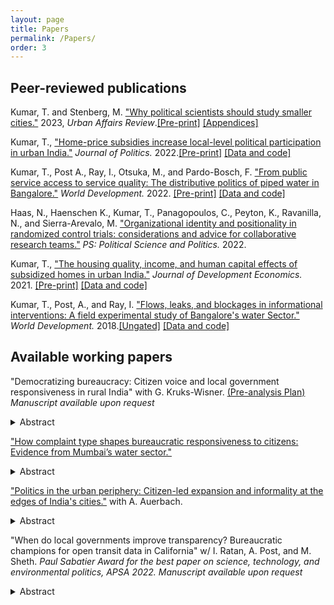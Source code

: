 ```yaml
---
layout: page
title: Papers
permalink: /Papers/
order: 3
---
```


<!-- Google tag (gtag.js) -->
<script async src="https://www.googletagmanager.com/gtag/js?id=G-95H7WJPKDP"></script>
<script>
  window.dataLayer = window.dataLayer || [];
  function gtag(){dataLayer.push(arguments);}
  gtag('js', new Date());

  gtag('config', 'G-95H7WJPKDP');
</script>

## Peer-reviewed publications

Kumar, T. and Stenberg, M. ["Why political scientists should study smaller cities."](https://doi.org/10.1177/10780874221124610) 2023, *Urban Affairs Review*.[[Pre-print]](whyweshouldstudysmallercities.pdf) [[Appendices]](Appendix_UAR.pdf)
	
Kumar, T., ["Home-price subsidies increase local-level political participation in urban India."](https://doi.org/10.1086/715605) *Journal of Politics.* 2022.[[Pre-print]](claims.pdf) [[Data and code]](https://dataverse.harvard.edu/dataset.xhtml?persistentId=doi:10.7910/DVN/C4CLNR)

Kumar, T., Post A., Ray, I., Otsuka, M., and Pardo-Bosch, F. ["From public service access to service quality: The distributive politics of piped water in Bangalore."](https://doi.org/10.1016/j.worlddev.2021.105736) *World Development.* 2022. [[Pre-print]](intermittency.pdf) [[Data and code]](https://doi.org/10.7910/DVN/NRRKLL)

Haas, N., Haenschen K., Kumar, T., Panagopoulos, C., Peyton, K., Ravanilla, N., and Sierra-Arevalo, M.  ["Organizational identity and positionality in randomized control trials: considerations and advice for collaborative research teams."](https://doi.org/10.1017/S1049096522000026) *PS: Political Science and Politics.* 2022.

Kumar, T., ["The housing quality, income, and human capital effects of subsidized homes in urban India."](https://doi.org/10.1016/j.jdeveco.2021.102738)  *Journal of Development Economics.*  2021. [[Pre-print]](housingecon.pdf) [[Data and code]](https://doi.org/10.7910/DVN/RSMVZJ)
 
Kumar, T., Post, A., and Ray, I. ["Flows, leaks, and blockages in informational interventions: A field experimental study of Bangalore's water Sector."](https://doi.org/10.1016/j.worlddev.2018.01.022)  *World Development.* 2018.[[Ungated]](WD_paper.pdf) [[Data and code]](https://dataverse.harvard.edu/dataset.xhtml?persistentId=doi:10.7910/DVN/ZMYDWN) 



## Available working papers

"Democratizing bureaucracy: 
Citizen voice and local government responsiveness in rural India" with G. Kruks-Wisner. [(Pre-analysis Plan)](https://osf.io/rtwq5) *Manuscript available upon request*
<details>
  <summary>Abstract</summary>
How can citizens demand accountability from unelected lower-level officials, who are critical gatekeepers of public resources? Existing research often cites high barriers to responsiveness, suggesting that local officials are deeply constrained and beholden to senior administrators and politicians. We argue that citizens can lower these barriers through direct expressions of voice that focus officials’ attention and elicit empathy, along with collective action that activates officials’ reputational concerns. We illustrate our argument in rural India through qualitative fieldwork and an in-person survey of over 1200 personnel across every block in Jharkhand – one of India’s poorest states. Experiments developed with a community media NGO reveal that exposure to citizen testimony increases officials’ observed attention and emotional response, and that the prospect of citizens publicizing complaints through social media increases officials’ willingness to act on an issue. These findings suggest a citizen-led pathway to bureaucratic responsiveness – even for those lacking strong political connections. 
</details>

["How complaint type shapes bureaucratic responsiveness to citizens: Evidence from Mumbai’s water sector."](Kumar_digital_complaints.pdf)
<details>
  <summary>Abstract</summary>
When do non-elected officials respond to citizen complaints? In the formal complaint system for Mumbai's water sector, handling bureaucrats took action in response to 44% of the 20,000 complaints lodged from 2016-2018. In line with literature on distributive politics, responsiveness to marginalized citizens is lower. Yet in interviews, officials emphasize that professional incentives lead to prioritization by what the complaint is about. In fact, once controlling for complaint content, the relationship between complainant identity and responsiveness disappears. Initial patterns of differential responsiveness by complainant identity arise from the fact that citizens from marginalized groups experience lower levels of service provision, which leads them to make complaints that are more difficult to address. The paper sheds light on the role of bureaucracy in distributive politics and shows that professional and capacity constraints in responding to complaints may perpetuate inequalities in service provision.
</details>


["Politics in the urban periphery: Citizen-led expansion and informality at the edges of India's cities."](https://papers.ssrn.com/sol3/papers.cfm?abstract_id=4560168) with A. Auerbach. 

<details>
  <summary>Abstract</summary>
Why are some privately developed neighborhoods on the outskirts of India’s cities incorporated into municipal governance while others are not? And what are the consequences of uneven incorporation for public service provision? This paper explores these questions in the context of peripheral private developments in India. Peripheral private developments are planned neighborhoods at the urban-rural edge that frequently exhibit informalities stemming from weak or absent zoning approval. First, we explore how variation in authorization by the city shapes neighborhood access to basic public services. We next show how collective action among residents influences patterns of neighborhood-level authorization. Our study draws on qualitative interviews and neighborhood-level data collected from the urban development authority in Jaipur, a rapidly growing city of four million people. We interviewed neighborhood leaders across 25 of Jaipur’s cooperative housing society colonies—a common type of peripheral private development. These interviews with local leaders, as well as interviews with officials and data collected from the urban development authority, provide novel insights into the political economy of these proliferating yet understudied spaces.
</details>

"When do local governments improve transparency? Bureaucratic champions for open transit data in California" w/ I. Ratan, A. Post, and M. Sheth. *Paul Sabatier Award for the best paper on science, technology, and environmental politics, APSA 2022. Manuscript available upon request*

<details>
  <summary>Abstract</summary>
 Which local governments are first to adopt new technology improving public service delivery? Much scholarship predicts that governments facing greater competition will be more likely to reform. In contrast, we develop a bureaucracy-driven account of technology adoption arguing that the actions of agencies are constrained by their size, resources, and employee motivations. We compare empirical support for both perspectives by examining variation in the adoption and use of online scheduling information for public transit (GTFS), a transformative technology that makes transit far easier for riders to use. In California, we find that city and county-controlled transit agencies adopted GTFS later than special districts less exposed to political competition, and that large agencies where internal champions faced fewer technical and resource constraints outpaced smaller ones. Interview and survey evidence provide support for the mechanisms underpinning our theory. These results underscore the importance of studying bureaucratic drivers of technology and policy adoption.  
</details>


